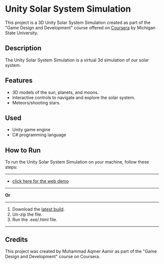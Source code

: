 # Unity Solar System Simulation

This project is a 3D Unity Solar System Simulation created as part of the "Game Design and Development" course offered on [Coursera](https://www.coursera.org/learn/game-design-and-development-1) by Michigan State University.

## Description
The Unity Solar System Simulation is a virtual 3d simulation of our solar system.

## Features
- 3D models of the sun, planets, and moons.
- Interactive controls to navigate and explore the solar system.
- Meteors/shooting stars.

## Used
- Unity game engine
- C# programming language

## How to Run
To run the Unity Solar System Simulation on your machine, follow these steps:

------
- [click here for the web demo](https://aqmer-aamir.itch.io/solar-system)
------

**Or** 

------
1. Download the [latest build](https://github.com/aqmeraamir/Unity-Solar-System/releases/tag/v1.0.0).
2. Un-zip the file.
3. Run the .exe/.html file.
------

## Credits
This project was created by Muhammad Aqmer Aamir as part of the "Game Design and Development" course on Coursera.
